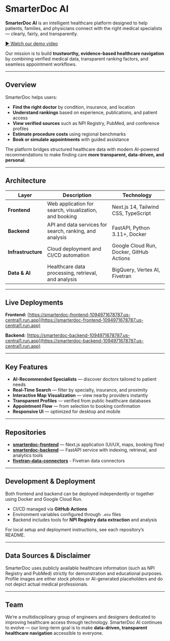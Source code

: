 # SmarterDoc AI

**SmarterDoc AI** is an intelligent healthcare platform designed to help patients, families, and physicians connect with the right medical specialists — clearly, fairly, and transparently.

[▶ Watch our demo video](https://www.youtube.com/watch?v=TZyxbZrWwQk&t=4s)

Our mission is to build **trustworthy, evidence-based healthcare navigation** by combining verified medical data, transparent ranking factors, and seamless appointment workflows.

---

## Overview

SmarterDoc helps users:

* **Find the right doctor** by condition, insurance, and location
* **Understand rankings** based on experience, publications, and patient access
* **View verified sources** such as NPI Registry, PubMed, and conference profiles
* **Estimate procedure costs** using regional benchmarks
* **Book or simulate appointments** with guided assistance

The platform bridges structured healthcare data with modern AI-powered recommendations to make finding care **more transparent, data-driven, and personal**.

---

## Architecture

| Layer              | Description                                             | Technology                               |
| ------------------ | ------------------------------------------------------- | ---------------------------------------- |
| **Frontend**       | Web application for search, visualization, and booking  | Next.js 14, Tailwind CSS, TypeScript     |
| **Backend**        | API and data services for search, ranking, and analysis | FastAPI, Python 3.11+, Docker            |
| **Infrastructure** | Cloud deployment and CI/CD automation                   | Google Cloud Run, Docker, GitHub Actions |
| **Data & AI**      | Healthcare data processing, retrieval, and analysis     | BigQuery, Vertex AI, Fivetran   |

---

## Live Deployments

**Frontend:**
[https://smarterdoc-frontend-1094971678787.us-central1.run.app](https://smarterdoc-frontend-1094971678787.us-central1.run.app)

**Backend:**
[https://smarterdoc-backend-1094971678787.us-central1.run.app](https://smarterdoc-backend-1094971678787.us-central1.run.app)

---

## Key Features

* **AI-Recommended Specialists** — discover doctors tailored to patient needs
* **Real-Time Search** — filter by specialty, insurance, and proximity
* **Interactive Map Visualization** — view nearby providers instantly
* **Transparent Profiles** — verified from public healthcare databases
* **Appointment Flow** — from selection to booking confirmation
* **Responsive UI** — optimized for desktop and mobile

---

## Repositories

* [**smarterdoc-frontend**](https://github.com/SmarterDoc-AI-Accelerate-2025/smarterdoc-frontend) — Next.js application (UI/UX, maps, booking flow)
* [**smarterdoc-backend**](https://github.com/SmarterDoc-AI-Accelerate-2025/smarterdoc-backend) — FastAPI service with indexing, retrieval, and analytics tools
* [**fivetran-data-connectors**](https://github.com/SmarterDoc-AI-Accelerate-2025/smarterdoc-data-connectors) - Fivetran data connectors 

---

## Development & Deployment

Both frontend and backend can be deployed independently or together using Docker and Google Cloud Run.

* CI/CD managed via **GitHub Actions**
* Environment variables configured through `.env` files
* Backend includes tools for **NPI Registry data extraction** and analysis

For local setup and deployment instructions, see each repository’s README.

---

## Data Sources & Disclaimer

SmarterDoc uses publicly available healthcare information (such as NPI Registry and PubMed) strictly for demonstration and educational purposes.
Profile images are either stock photos or AI-generated placeholders and do not depict actual medical professionals.

---

## Team

We’re a multidisciplinary group of engineers and designers dedicated to improving healthcare access through technology.
SmarterDoc AI continues to evolve — our long-term goal is to make **data-driven, transparent healthcare navigation** accessible to everyone.
